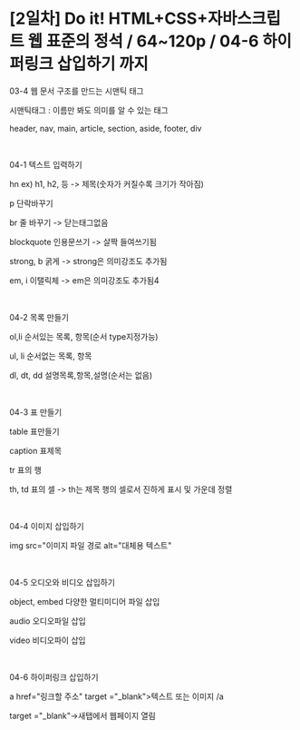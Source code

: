 # [2일차] Do it! HTML+CSS+자바스크립트 웹 표준의 정석 / 64~120p / 04-6 하이퍼링크 삽입하기 까지

03-4 웹 문서 구조를 만드는 시맨틱 태그

시맨틱태그 : 이름만 봐도 의미를 알 수 있는 태그

header, nav, main, article, section, aside, footer, div

​

04-1 텍스트 입력하기

hn ex) h1, h2, 등 -> 제목(숫자가 커질수록 크기가 작아짐)

p 단락바꾸기

br 줄 바꾸기 -> 닫는태그없음

blockquote 인용문쓰기 -> 살짝 들여쓰기됨

strong, b 굵게 -> strong은 의미강조도 추가됨

em, i 이탤릭체 -> em은 의미강조도 추가됨4

​

04-2 목록 만들기

ol,li 순서있는 목록, 항목(순서 type지정가능)

ul, li 순서없는 목록, 항목

dl, dt, dd 설명목록,항목,설명(순서는 없음)

​

04-3 표 만들기

table 표만들기

caption 표제목

tr 표의 행

th, td 표의 셀 -> th는 제목 행의 셀로서 진하게 표시 및 가운데 정렬

​

04-4 이미지 삽입하기

img src="이미지 파일 경로 alt="대체용 텍스트"

​

04-5 오디오와 비디오 삽입하기

object, embed 다양한 멀티미디어 파일 삽입

audio 오디오파일 삽입

video 비디오파이 삽입

​

04-6 하이퍼링크 삽입하기

a href="링크할 주소" target ="_blank">텍스트 또는 이미지 /a

target ="_blank"->새탭에서 웹페이지 열림